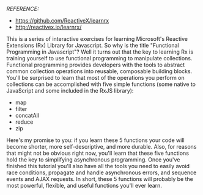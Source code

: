 *REFERENCE:*
- https://github.com/ReactiveX/learnrx
- http://reactivex.io/learnrx/

This is a series of interactive exercises for learning Microsoft's Reactive Extensions (Rx) Library for Javascript. So why is the title "Functional Programming in Javascript"? Well it turns out that the key to learning Rx is training yourself to use functional programming to manipulate collections. Functional programming provides developers with the tools to abstract common collection operations into reusable, composable building blocks. You'll be surprised to learn that most of the operations you perform on collections can be accomplished with five simple functions (some native to JavaScript and some included in the RxJS library):

- map
- filter
- concatAll
- reduce
- zip

Here's my promise to you: if you learn these 5 functions your code will become shorter, more self-descriptive, and more durable. Also, for reasons that might not be obvious right now, you'll learn that these five functions hold the key to simplifying asynchronous programming. Once you've finished this tutorial you'll also have all the tools you need to easily avoid race conditions, propagate and handle asynchronous errors, and sequence events and AJAX requests. In short, these 5 functions will probably be the most powerful, flexible, and useful functions you'll ever learn.